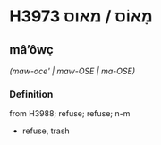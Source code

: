 # H3973 מָאוֹס / מאוס

## mâʼôwç

_(maw-oce' | maw-OSE | ma-OSE)_

### Definition

from H3988; refuse; refuse; n-m

- refuse, trash
